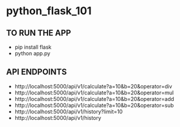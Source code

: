 # python_flask_101

## TO RUN THE APP
- pip install flask
- python app.py

## API ENDPOINTS

- http://localhost:5000/api/v1/calculate?a=10&b=20&operator=div
- http://localhost:5000/api/v1/calculate?a=10&b=20&operator=mul
- http://localhost:5000/api/v1/calculate?a=10&b=20&operator=add
- http://localhost:5000/api/v1/calculate?a=10&b=20&operator=sub
- http://localhost:5000/api/v1/history?limit=10
- http://localhost:5000/api/v1/history
